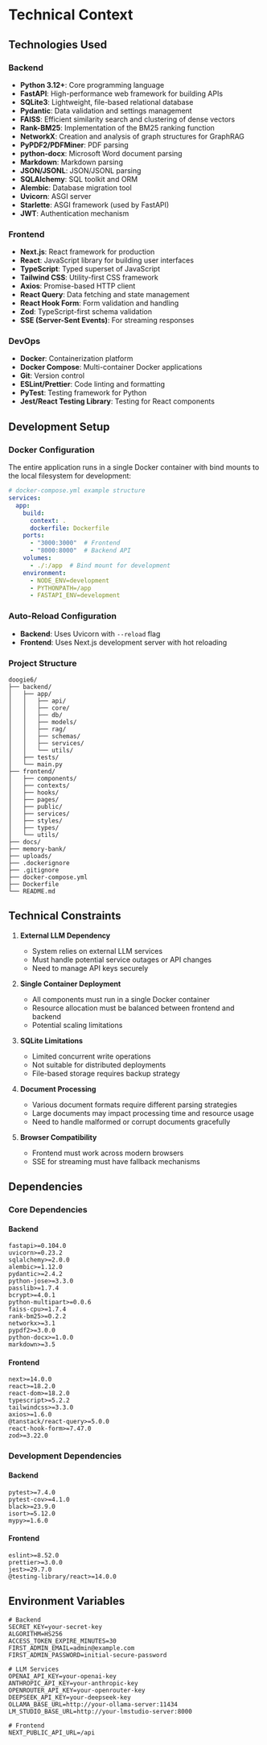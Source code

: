 # Technical Context

## Technologies Used

### Backend
- **Python 3.12+**: Core programming language
- **FastAPI**: High-performance web framework for building APIs
- **SQLite3**: Lightweight, file-based relational database
- **Pydantic**: Data validation and settings management
- **FAISS**: Efficient similarity search and clustering of dense vectors
- **Rank-BM25**: Implementation of the BM25 ranking function
- **NetworkX**: Creation and analysis of graph structures for GraphRAG
- **PyPDF2/PDFMiner**: PDF parsing
- **python-docx**: Microsoft Word document parsing
- **Markdown**: Markdown parsing
- **JSON/JSONL**: JSON/JSONL parsing
- **SQLAlchemy**: SQL toolkit and ORM
- **Alembic**: Database migration tool
- **Uvicorn**: ASGI server
- **Starlette**: ASGI framework (used by FastAPI)
- **JWT**: Authentication mechanism

### Frontend
- **Next.js**: React framework for production
- **React**: JavaScript library for building user interfaces
- **TypeScript**: Typed superset of JavaScript
- **Tailwind CSS**: Utility-first CSS framework
- **Axios**: Promise-based HTTP client
- **React Query**: Data fetching and state management
- **React Hook Form**: Form validation and handling
- **Zod**: TypeScript-first schema validation
- **SSE (Server-Sent Events)**: For streaming responses

### DevOps
- **Docker**: Containerization platform
- **Docker Compose**: Multi-container Docker applications
- **Git**: Version control
- **ESLint/Prettier**: Code linting and formatting
- **PyTest**: Testing framework for Python
- **Jest/React Testing Library**: Testing for React components

## Development Setup

### Docker Configuration

The entire application runs in a single Docker container with bind mounts to the local filesystem for development:

```yaml
# docker-compose.yml example structure
services:
  app:
    build:
      context: .
      dockerfile: Dockerfile
    ports:
      - "3000:3000"  # Frontend
      - "8000:8000"  # Backend API
    volumes:
      - ./:/app  # Bind mount for development
    environment:
      - NODE_ENV=development
      - PYTHONPATH=/app
      - FASTAPI_ENV=development
```

### Auto-Reload Configuration

- **Backend**: Uses Uvicorn with `--reload` flag
- **Frontend**: Uses Next.js development server with hot reloading

### Project Structure

```
doogie6/
├── backend/
│   ├── app/
│   │   ├── api/
│   │   ├── core/
│   │   ├── db/
│   │   ├── models/
│   │   ├── rag/
│   │   ├── schemas/
│   │   ├── services/
│   │   └── utils/
│   ├── tests/
│   └── main.py
├── frontend/
│   ├── components/
│   ├── contexts/
│   ├── hooks/
│   ├── pages/
│   ├── public/
│   ├── services/
│   ├── styles/
│   ├── types/
│   └── utils/
├── docs/
├── memory-bank/
├── uploads/
├── .dockerignore
├── .gitignore
├── docker-compose.yml
├── Dockerfile
└── README.md
```

## Technical Constraints

1. **External LLM Dependency**
   - System relies on external LLM services
   - Must handle potential service outages or API changes
   - Need to manage API keys securely

2. **Single Container Deployment**
   - All components must run in a single Docker container
   - Resource allocation must be balanced between frontend and backend
   - Potential scaling limitations

3. **SQLite Limitations**
   - Limited concurrent write operations
   - Not suitable for distributed deployments
   - File-based storage requires backup strategy

4. **Document Processing**
   - Various document formats require different parsing strategies
   - Large documents may impact processing time and resource usage
   - Need to handle malformed or corrupt documents gracefully

5. **Browser Compatibility**
   - Frontend must work across modern browsers
   - SSE for streaming must have fallback mechanisms

## Dependencies

### Core Dependencies

#### Backend
```
fastapi>=0.104.0
uvicorn>=0.23.2
sqlalchemy>=2.0.0
alembic>=1.12.0
pydantic>=2.4.2
python-jose>=3.3.0
passlib>=1.7.4
bcrypt>=4.0.1
python-multipart>=0.0.6
faiss-cpu>=1.7.4
rank-bm25>=0.2.2
networkx>=3.1
pypdf2>=3.0.0
python-docx>=1.0.0
markdown>=3.5
```

#### Frontend
```
next>=14.0.0
react>=18.2.0
react-dom>=18.2.0
typescript>=5.2.2
tailwindcss>=3.3.0
axios>=1.6.0
@tanstack/react-query>=5.0.0
react-hook-form>=7.47.0
zod>=3.22.0
```

### Development Dependencies

#### Backend
```
pytest>=7.4.0
pytest-cov>=4.1.0
black>=23.9.0
isort>=5.12.0
mypy>=1.6.0
```

#### Frontend
```
eslint>=8.52.0
prettier>=3.0.0
jest>=29.7.0
@testing-library/react>=14.0.0
```

## Environment Variables

```
# Backend
SECRET_KEY=your-secret-key
ALGORITHM=HS256
ACCESS_TOKEN_EXPIRE_MINUTES=30
FIRST_ADMIN_EMAIL=admin@example.com
FIRST_ADMIN_PASSWORD=initial-secure-password

# LLM Services
OPENAI_API_KEY=your-openai-key
ANTHROPIC_API_KEY=your-anthropic-key
OPENROUTER_API_KEY=your-openrouter-key
DEEPSEEK_API_KEY=your-deepseek-key
OLLAMA_BASE_URL=http://your-ollama-server:11434
LM_STUDIO_BASE_URL=http://your-lmstudio-server:8000

# Frontend
NEXT_PUBLIC_API_URL=/api